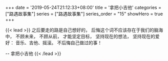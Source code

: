 +++
date = '2019-05-24T21:12:33+08:00'
title = '拿把小吉他'
categories = ["路遇故事集"]
series = ["路遇故事集"]
series_order = "15"
showHero = true
+++

{{< lead >}}
之后要走的路是自己想好的，
后悔这个词不应该存在于我们的脑海中，
不顾未来，
不顾从前，
才能坚定目标，
坚持现在的想法，
坚持现在的爱好：
音乐、吉他、摇滚。
不后悔自己做过的事！

-- 拿把小吉他
{{< /lead >}}
